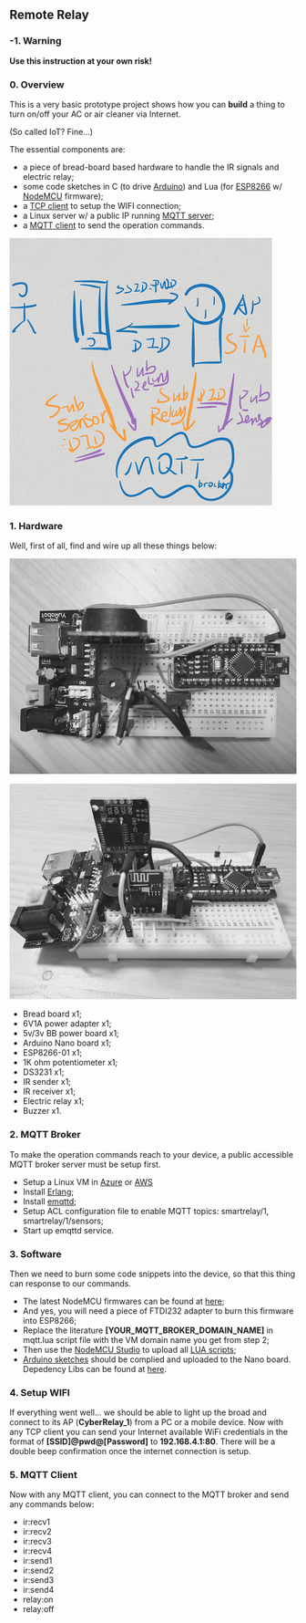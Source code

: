 ## Remote Relay ##

### -1. Warning ###
**Use this instruction at your own risk!**

### 0. Overview ###
This is a very basic prototype project shows how you can **build** a thing to turn on/off your AC or air cleaner via Internet. 

(So called IoT? Fine...)

The essential components are:

- a piece of bread-board based hardware to handle the IR signals and electric relay;
- some code sketches in C (to drive [Arduino](http://www.arduino.cc/)) and Lua (for [ESP8266](http://espressif.com/en/products/esp8266/) w/ [NodeMCU](http://www.nodemcu.com/index_en.html) firmware);
- a [TCP client](https://play.google.com/store/apps/details?id=com.sollae.eztcpclient) to setup the WIFI connection;
- a Linux server w/ a public IP running [MQTT server](https://github.com/emqtt/emqttd);
- a [MQTT client](http://mqttfx.org/) to send the operation commands.

![](https://raw.githubusercontent.com/LiyeXu/Arduino/master/RemoteRelay/Sketch.png)

### 1. Hardware ###

Well, first of all, find and wire up all these things below:

![](https://raw.githubusercontent.com/LiyeXu/Arduino/master/RemoteRelay/BB02.jpg)
 
![](https://raw.githubusercontent.com/LiyeXu/Arduino/master/RemoteRelay/BB01.jpg)

- Bread board x1;
- 6V1A power adapter x1;
- 5v/3v BB power board x1;
- Arduino Nano board x1;
- ESP8266-01 x1;
- 1K ohm potentiometer x1;
- DS3231 x1;
- IR sender x1;
- IR receiver x1;
- Electric relay x1;
- Buzzer x1.

### 2. MQTT Broker ###
To make the operation commands reach to your device, a public accessible MQTT broker server must be setup first.

- Setup a Linux VM in [Azure](http://azure.microsoft.com/en-us/services/virtual-machines/) or [AWS](https://docs.aws.amazon.com/zh_cn/AWSEC2/latest/UserGuide/EC2_GetStarted.html)
- Install [Erlang](https://github.com/LiyeXu/Arduino/blob/master/RemoteRelay/Erlang.md);
- Install [emqttd](https://github.com/emqtt/emqttd);
- Setup ACL configuration file to enable MQTT topics: smartrelay/1, smartrelay/1/sensors;
- Start up emqttd service.

### 3. Software ###
Then we need to burn some code snippets into the device, so that this thing can response to our commands.

- The latest NodeMCU firmwares can be found at [here](https://github.com/nodemcu/nodemcu-firmware);
- And yes, you will need a piece of FTDI232 adapter to burn this firmware into ESP8266;
- Replace the literature **[YOUR\_MQTT\_BROKER\_DOMAIN\_NAME]** in mqtt.lua script file with the VM domain name you get from step 2;
- Then use the [NodeMCU Studio](http://bbs.nodemcu.com/t/nodemcu-studio-ban-ben-geng-xin-wei-build20150111-update-to-version-build20150111/64) to upload all [LUA scripts](https://github.com/LiyeXu/Arduino/tree/master/RemoteRelay/ESP8266);
- [Arduino sketches](https://github.com/LiyeXu/Arduino/tree/master/RemoteRelay/LCU) should be complied and uploaded to the Nano board. Depedency Libs can be found at [here](https://github.com/LiyeXu/Arduino/tree/master/RemoteRelay/Arduino%20Libs).

### 4. Setup WIFI ###
If everything went well... we should be able to light up the broad and connect to its AP (**CyberRelay_1**) from a PC or a mobile device. Now with any TCP client you can send your Internet available WiFi credentials in the format of **[SSID]@pwd@[Password]** to **192.168.4.1:80**. There will be a double beep confirmation once the internet connection is setup.

### 5. MQTT Client ###
Now with any MQTT client, you can connect to the MQTT broker and send any commands below:

- ir:recv1
- ir:recv2
- ir:recv3
- ir:recv4
- ir:send1
- ir:send2
- ir:send3
- ir:send4
- relay:on
- relay:off



